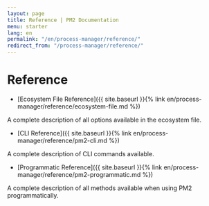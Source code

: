 ```yaml
---
layout: page
title: Reference | PM2 Documentation
menu: starter
lang: en
permalink: "/en/process-manager/reference/"
redirect_from: "/process-manager/reference/"
---
```


# Reference

- [Ecosystem File Reference]({{ site.baseurl }}{% link en/process-manager/reference/ecosystem-file.md %})

A complete description of all options available in the ecosystem file.

- [CLI Reference]({{ site.baseurl }}{% link en/process-manager/reference/pm2-cli.md %})

A complete description of CLI commands available.

- [Programmatic Reference]({{ site.baseurl }}{% link en/process-manager/reference/pm2-programmatic.md %})

A complete description of all methods available when using PM2 programmatically.
